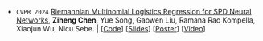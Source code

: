 - ``CVPR 2024`` 
[Riemannian Multinomial Logistics Regression for SPD Neural Networks](https://arxiv.org/abs/2305.11288),
**Ziheng Chen**, Yue Song, Gaowen Liu, Ramana Rao Kompella, Xiaojun Wu, Nicu Sebe.
\|
[[Code](https://github.com/GitZH-Chen/SPDMLR)]
[[Slides](https://github.com/GitZH-Chen/SPDMLR/blob/main/CVPR24_SPDMLR_PPT.pdf)] 
[[Poster](https://github.com/GitZH-Chen/SPDMLR/blob/main/CVPR24_SPDMLR_Poster.pdf)]
[[Video](https://cvpr.thecvf.com/virtual/2024/poster/30661)]
